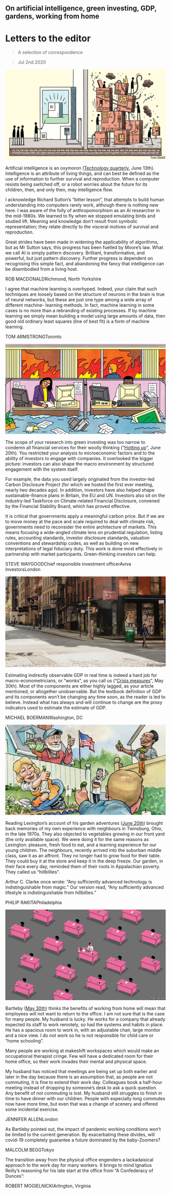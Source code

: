 ## On artificial intelligence, green investing, GDP, gardens, working from home

# Letters to the editor

> A selection of correspondence

> Jul 2nd 2020

![](./images/20200613_TQD001.jpg)

Artificial intelligence is an oxymoron ([Technology quarterly](https://www.economist.com//technology-quarterly/2020/06/11/an-understanding-of-ais-limitations-is-starting-to-sink-in), June 13th). Intelligence is an attribute of living things, and can best be defined as the use of information to further survival and reproduction. When a computer resists being switched off, or a robot worries about the future for its children, then, and only then, may intelligence flow.

I acknowledge Richard Sutton’s “bitter lesson”, that attempts to build human understanding into computers rarely work, although there is nothing new here. I was aware of the folly of anthropomorphism as an AI researcher in the mid-1980s. We learned to fly when we stopped emulating birds and studied lift. Meaning and knowledge don’t result from symbolic representation; they relate directly to the visceral motives of survival and reproduction.

Great strides have been made in widening the applicability of algorithms, but as Mr Sutton says, this progress has been fuelled by Moore’s law. What we call AI is simply pattern discovery. Brilliant, transformative, and powerful, but just pattern discovery. Further progress is dependent on recognising this simple fact, and abandoning the fancy that intelligence can be disembodied from a living host.

ROB MACDONALDRichmond, North Yorkshire

I agree that machine learning is overhyped. Indeed, your claim that such techniques are loosely based on the structure of neurons in the brain is true of neural networks, but these are just one type among a wide array of different machine- learning methods. In fact, machine learning in some cases is no more than a rebranding of existing processes. If by machine learning we simply mean building a model using large amounts of data, then good old ordinary least squares (line of best fit) is a form of machine learning.

TOM ARMSTRONGToronto

![](./images/20200620_BBD001.jpg)

The scope of your research into green investing was too narrow to condemn all financial services for their woolly thinking (“[Hotting up](https://www.economist.com//briefing/2020/06/20/how-much-can-financiers-do-about-climate-change)”, June 20th). You restricted your analysis to microeconomic factors and to the ability of investors to engage with companies. It overlooked the bigger picture: investors can also shape the macro environment by structured engagement with the system itself.

For example, the data you used largely originated from the investor-led Carbon Disclosure Project (for which we hosted the first ever meeting, nearly two decades ago). In addition, investors have also helped shape sustainable-finance plans in Britain, the EU and UN. Investors also sit on the industry-led Taskforce on Climate-related Financial Disclosure, convened by the Financial Stability Board, which has proved effective.

It is critical that governments apply a meaningful carbon price. But if we are to move money at the pace and scale required to deal with climate risk, governments need to reconsider the entire architecture of markets. This means focusing a wide-angled climate lens on prudential regulation, listing rules, accounting standards, investor disclosure standards, valuation conventions and stewardship codes, as well as building on new interpretations of legal fiduciary duty. This work is done most effectively in partnership with market participants. Green-thinking investors can help.

STEVE WAYGOODChief responsible investment officerAviva InvestorsLondon

![](./images/20200530_FNP502_0.jpg)

Estimating indirectly observable GDP in real time is indeed a hard job for macro-econometricians, or “wonks”, as you call us (“[Crisis measures](https://www.economist.com//finance-and-economics/2020/05/30/the-pandemic-could-lead-statisticians-to-change-how-they-estimate-gdp)”, May 30th). Most of the components are either highly lagged, as your article mentioned, or altogether unobservable. But the textbook definition of GDP and its components won’t be changing any time soon, as the reader is led to believe. Instead what has always and will continue to change are the proxy indicators used to estimate the estimate of GDP.

MICHAEL BOERMANWashington, DC

![](./images/20200620_USD000.jpg)

Reading Lexington’s account of his garden adventures ([June 20th](https://www.economist.com//united-states/2020/06/18/america-rediscovers-the-joys-of-vegetable-growing)) brought back memories of my own experience with neighbours in Twinsburg, Ohio, in the late 1970s. They also objected to vegetables growing in our front yard (the only available space). We were doing it for the same reasons as Lexington: pleasure, fresh food to eat, and a learning experience for our young children. The neighbours, recently arrived into the suburban middle class, saw it as an affront. They no longer had to grow food for their table. They could buy it at the store and keep it in the deep freeze. Our garden, in their face every day, reminded them of their roots in Appalachian poverty. They called us “hillbillies”.

Arthur C. Clarke once wrote: “Any sufficiently advanced technology is indistinguishable from magic.” Our version read, “Any sufficiently advanced lifestyle is indistinguishable from hillbillies.”

PHILIP RAKITAPhiladelphia

![](./images/20200530_WBD001.jpg)

Bartleby ([May 30th](https://www.economist.com//business/2020/05/30/working-life-has-entered-a-new-era)) thinks the benefits of working from home will mean that employees will not want to return to the office. I am not sure that is the case for many people. My husband is lucky. He works for a company that already expected its staff to work remotely, so had the systems and habits in place. He has a spacious room to work in, with an adjustable chair, large monitor and a nice view. I do not work so he is not responsible for child care or “home schooling”.

Many people are working at makeshift workspaces which would make an occupational therapist cringe. Few will have a dedicated room for their home office, so their work invades their mental and physical space.

My husband has noticed that meetings are being set up both earlier and later in the day because there is an assumption that, as people are not commuting, it is fine to extend their work day. Colleagues book a half-hour meeting instead of dropping by someone’s desk to ask a quick question. Any benefit of not commuting is lost. My husband still struggles to finish in time to have dinner with our children. People with especially long commutes now have more time, but even that was a change of scenery and offered some incidental exercise.

JENNIFER ALLENLondon

As Bartleby pointed out, the impact of pandemic working conditions won’t be limited to the current generation. By exacerbating these divides, will covid-19 completely guarantee a future dominated by the baby-Zoomers?

MALCOLM BEGGTokyo

The transition away from the physical office engenders a lackadaisical approach to the work day for many workers. It brings to mind Ignatius Reilly’s reasoning for his late start at the office from “A Confederacy of Dunces”:

ROBERT MOGIELNICKIArlington, Virginia